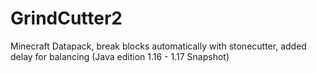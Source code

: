 # GrindCutter2
Minecraft Datapack, break blocks automatically with stonecutter, added delay for balancing (Java edition 1.16 - 1.17 Snapshot)
